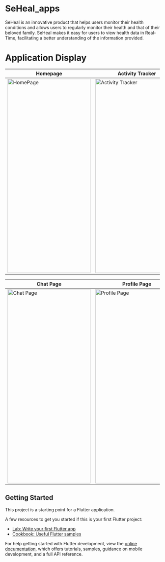 # SeHeal_apps

SeHeal is an innovative product that helps users monitor their health conditions and allows users to regularly monitor their health and that of their beloved family. SeHeal makes it easy for users to view health data in Real-Time, facilitating a better understanding of the information provided.

# Application Display
| Homepage | Activity Tracker |
|----------|-------------------|
| <img src="https://github.com/Fadhelikhsan/seheal_apps/assets/155938694/6c999c14-9f21-4878-8bda-29c1534593bb" alt="HomePage" width="270" height="630"> | <img src="https://github.com/Fadhelikhsan/seheal_apps/assets/155938694/07a34c96-886e-401e-9069-6445f6bb51a0" alt="Activity Tracker" width="270" height="630"> |

| Chat Page | Profile Page |
|-----------|--------------|
| <img src="https://github.com/Fadhelikhsan/seheal_apps/assets/155938694/84ce60b0-7521-4b5e-b62f-086f5c1e7647" alt="Chat Page" width="270" height="630"> | <img src="https://github.com/Fadhelikhsan/seheal_apps/assets/155938694/e3b2ab77-24a0-43b7-858d-32b1ef00a849" alt="Profile Page" width="270" height="630"> |


## Getting Started

This project is a starting point for a Flutter application.

A few resources to get you started if this is your first Flutter project:

- [Lab: Write your first Flutter app](https://docs.flutter.dev/get-started/codelab)
- [Cookbook: Useful Flutter samples](https://docs.flutter.dev/cookbook)

For help getting started with Flutter development, view the
[online documentation](https://docs.flutter.dev/), which offers tutorials,
samples, guidance on mobile development, and a full API reference.
